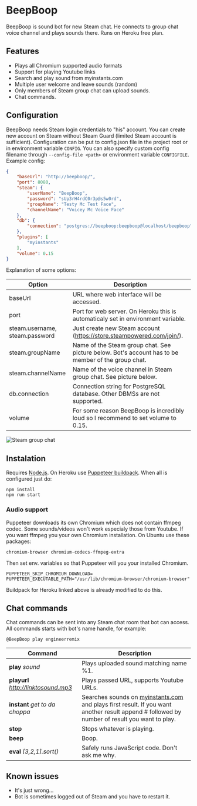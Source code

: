 # BeepBoop
BeepBoop is sound bot for new Steam chat. He connects to group chat voice channel and plays sounds there. Runs on Heroku free plan.

## Features
 * Plays all Chromium supported audio formats
 * Support for playing Youtube links
 * Search and play sound from myinstants.com
 * Multiple user welcome and leave sounds (random)
 * Only members of Steam group chat can upload sounds.
 * Chat commands.

## Configuration
BeepBoop needs Steam login credentials to "his" account. You can create new account on Steam without Steam Guard (limited Steam account is sufficient).
Configuration can be put to config.json file in the project root or in environment variable `CONFIG`. You can also specify custom config filename through `--config-file <path>` or environment variable `CONFIGFILE`.
Example config:
```json
{
	"baseUrl": "http://beepboop/",
	"port": 8080,
	"steam": {
		"userName": "BeepBoop",
		"password": "sUp3rH4rdC0r3p@s5w0rd",
		"groupName": "Testy Mc Test Face",
		"channelName": "Voicey Mc Voice Face"
	},
	"db": {
		"connection": "postgres://beepboop:beepboop@localhost/beepboop"
	},
	"plugins": [
		"myinstants"
	],
	"volume": 0.15
}
```
Explanation of some options:

Option | Description
------ | -----------
baseUrl| URL where web interface will be accessed.
port | Port for web server. On Heroku this is automaticaly set in environment variable.
steam.username, steam.password | Just create new Steam account (https://store.steampowered.com/join/).
steam.groupName | Name of the Steam group chat. See picture below. Bot's account has to be member of the group chat.
steam.channelName | Name of the voice channel in Steam group chat. See picture below.
db.connection | Connection string for PostgreSQL database. Other DBMSs are not supported.
volume | For some reason BeepBoop is incredibly loud so I recommend to set volume to 0.15.

![Steam group chat](https://i.imgur.com/sh6RMgU.png)

## Instalation
Requires [Node.js](https://nodejs.org/). On Heroku use [Puppeteer buildpack](https://github.com/typekcz/puppeteer-heroku-buildpack).
When all is configured just do:
```
npm install
npm run start
```

### Audio support
Puppeteer downloads its own Chromium which does not contain ffmpeg codec. Some sounds/videos won't work especialy those from Youtube. If you want ffmpeg you your own Chromium installation. On Ubuntu use these packages:
```
chromium-browser chromium-codecs-ffmpeg-extra
```
Then set env. variables so that Puppeteer will you your installed Chromium.
```
PUPPETEER_SKIP_CHROMIUM_DOWNLOAD=
PUPPETEER_EXECUTABLE_PATH="/usr/lib/chromium-browser/chromium-browser"
```
Buildpack for Heroku linked above is already modified to do this.


## Chat commands
Chat commands can be sent into any Steam chat room that bot can access. All commands starts with bot's name handle, for example:
```
@BeepBoop play engineerremix
```

Command | Description
------- | -----------
**play** *sound* | Plays uploaded sound matching name %1.
**playurl** *http://linktosound.mp3* | Plays passed URL, supports Youtube URLs.
**instant** *get to da choppa* | Searches sounds on [myinstants.com](https://www.myinstants.com/) and plays first result. If you want another result append # followed by number of result you want to play.
**stop** | Stops whatever is playing.
**beep** | Boop.
**eval** *[3,2,1].sort()* | Safely runs JavaScript code. Don't ask me why.

## Known issues
 * It's just wrong...
 * Bot is sometimes logged out of Steam and you have to restart it.
